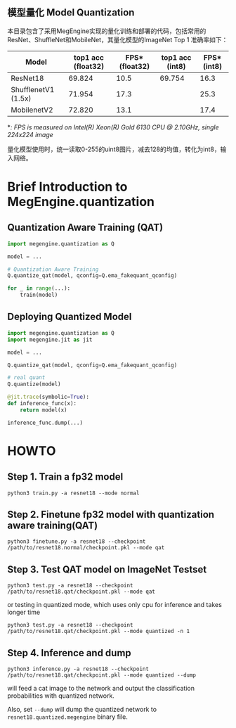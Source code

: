 模型量化 Model Quantization
---

本目录包含了采用MegEngine实现的量化训练和部署的代码，包括常用的ResNet、ShuffleNet和MobileNet，其量化模型的ImageNet Top 1 准确率如下：

| Model | top1 acc (float32) | FPS* (float32) | top1 acc (int8) | FPS* (int8) |
| --- | --- | --- | --- | --- |
| ResNet18 |  69.824  | 10.5   | 69.754 | 16.3 |
| ShufflenetV1 (1.5x) | 71.954  |  17.3 | | 25.3 |
| MobilenetV2 | 72.820  |  13.1  |  | 17.4 |

**: FPS is measured on Intel(R) Xeon(R) Gold 6130 CPU @ 2.10GHz, single 224x224 image*

量化模型使用时，统一读取0-255的uint8图片，减去128的均值，转化为int8，输入网络。

# Brief Introduction to MegEngine.quantization

## Quantization Aware Training (QAT)

```python
import megengine.quantization as Q

model = ...

# Quantization Aware Training
Q.quantize_qat(model, qconfig=Q.ema_fakequant_qconfig)

for _ in range(...):
    train(model)
```

## Deploying Quantized Model

```python
import megengine.quantization as Q
import megengine.jit as jit

model = ...

Q.quantize_qat(model, qconfig=Q.ema_fakequant_qconfig)

# real quant
Q.quantize(model)

@jit.trace(symbolic=True):
def inference_func(x):
    return model(x)

inference_func.dump(...)
```

# HOWTO

## Step 1. Train a fp32 model

```
python3 train.py -a resnet18 --mode normal
```

## Step 2. Finetune fp32 model with quantization aware training(QAT)

```
python3 finetune.py -a resnet18 --checkpoint /path/to/resnet18.normal/checkpoint.pkl --mode qat
```

## Step 3. Test QAT model on ImageNet Testset

```
python3 test.py -a resnet18 --checkpoint /path/to/resnet18.qat/checkpoint.pkl --mode qat
```

or testing in quantized mode, which uses only cpu for inference and takes longer time

```
python3 test.py -a resnet18 --checkpoint /path/to/resnet18.qat/checkpoint.pkl --mode quantized -n 1
```

## Step 4. Inference and dump

```
python3 inference.py -a resnet18 --checkpoint /path/to/resnet18.qat/checkpoint.pkl --mode quantized --dump
```

will feed a cat image to the network and output the classification probabilities with quantized network.

Also, set `--dump` will dump the quantized network to `resnet18.quantized.megengine` binary file.

